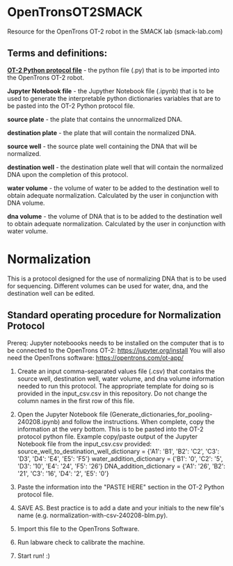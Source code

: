 # OpenTronsOT2SMACK
Resource for the OpenTrons OT-2 robot in the SMACK lab (smack-lab.com)

## Terms and definitions: 
  <u>**OT-2 Python protocol file**</u> - the python file (.py) that is to be imported into the OpenTrons OT-2 robot.

  **Jupyter Notebook file** - the Jupyther Notebook file (.ipynb) that is to be used to generate the interpretable python dictionaries variables that are to be pasted into the OT-2 Python protocol file.

  **source plate** - the plate that contains the unnormalized DNA.

  **destination plate** - the plate that will contain the normalized DNA.

  **source well** - the source plate well containing the DNA that will be normalized.

  **destination well** - the destination plate well that will contain the normalized DNA upon the completion of this protocol.

  **water volume** - the volume of water to be added to the destination well to obtain adequate normalization. Calculated by the user in conjunction with DNA volume.

  **dna volume** - the volume of DNA that is to be added to the destination well to obtain adequate normalization. Calculated by the user in conjunction with water volume.

# Normalization
This is a protocol designed for the use of normalizing DNA that is to be used for sequencing. Different volumes can be used for water, dna, and the destination well can be edited. 
## Standard operating procedure for Normalization Protocol
Prereq: 
Jupyter noteboooks needs to be installed on the computer that is to be connected to the OpenTrons OT-2: https://jupyter.org/install
You will also need the OpenTrons software: https://opentrons.com/ot-app/

1. Create an input comma-separated values file (.csv) that contains the source well, destination well, water volume, and dna volume information needed to run this protocol. The appropriate template for doing so is provided in the input_csv.csv in this repository. Do not change the column names in the first row of this file.

3. Open the Jupyter Notebook file (Generate_dictionaries_for_pooling-240208.ipynb) and follow the instructions. When complete, copy the information at the very bottom. This is to be pasted into the OT-2 protocol python file. 
  Example copy/paste output of the Jupyter Notebook file from the input_csv.csv provided:
    source_well_to_destination_well_dictionary = {'A1': 'B1', 'B2': 'C2', 'C3': 'D3', 'D4': 'E4', 'E5': 'F5'}
    water_addition_dictionary =  {'B1': '0', 'C2': '5', 'D3': '10', 'E4': '24', 'F5': '26'}
    DNA_addition_dictionary =  {'A1': '26', 'B2': '21', 'C3': '16', 'D4': '2', 'E5': '0'}

4. Paste the information into the "PASTE HERE" section in the OT-2 Python protocol file.

5. SAVE AS. Best practice is to add a date and your initials to the new file's name (e.g. normalization-with-csv-240208-blm.py).

6. Import this file to the OpenTrons Software.

7. Run labware check to calibrate the machine.

8. Start run! :)
